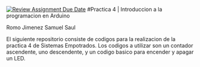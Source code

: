 [![Review Assignment Due Date](https://classroom.github.com/assets/deadline-readme-button-24ddc0f5d75046c5622901739e7c5dd533143b0c8e959d652212380cedb1ea36.svg)](https://classroom.github.com/a/jNcIkijt)
#Practica 4 | Introduccion a la programacion en Arduino

Romo Jimenez Samuel Saul

El siguiente repositorio consiste de codigos para la realizacion de la practica 4 de Sistemas Empotrados. Los codigos a utilizar son un contador ascendente, uno descendente, y un codigo basico para encender y apagar un LED.
